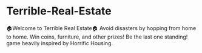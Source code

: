 # Terrible-Real-Estate
🏠Welcome to Terrible Real Estate🏠  Avoid disasters by hopping from home to home. Win coins, furniture, and other prizes! Be the last one standing! game heavily inspired by Horrific Housing.
